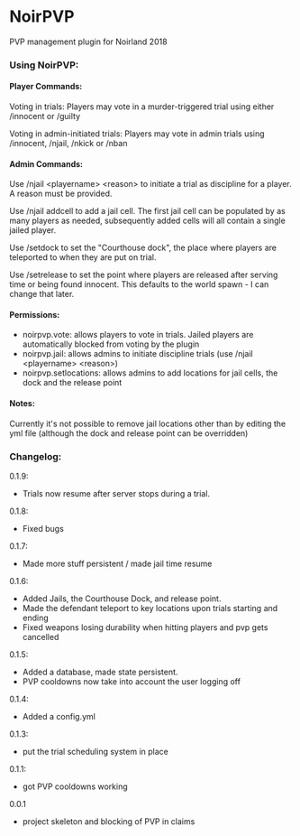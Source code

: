 # NoirPVP
PVP management plugin for Noirland 2018

### Using NoirPVP:

#### Player Commands:

Voting in trials:
Players may vote in a murder-triggered trial using either /innocent or /guilty
 
Voting in admin-initiated trials: Players may vote in admin trials using
/innocent, /njail, /nkick or /nban

#### Admin Commands:

Use /njail \<playername\> \<reason\> to initiate a trial as discipline for a player.
A reason must be provided.

Use /njail addcell to add a jail cell. The first jail cell can be populated by as many
players as needed, subsequently added cells will all contain a single jailed player.

Use /setdock to set the "Courthouse dock", the place where players are teleported to when
they are put on trial.

Use /setrelease to set the point where players are released after serving time or being found innocent.
This defaults to the world spawn - I can change that later.

#### Permissions:

 - noirpvp.vote: allows players to vote in trials. Jailed players are automatically blocked from voting by the plugin
 - noirpvp.jail: allows admins to initiate discipline trials (use /njail \<playername> \<reason>)
 - noirpvp.setlocations: allows admins to add locations for jail cells, the dock and the release point
 
#### Notes:

Currently it's not possible to remove jail locations other than by editing the yml file
 (although the dock and release point can be overridden)
### Changelog:

0.1.9:
  - Trials now resume after server stops during a trial.

0.1.8:
  - Fixed bugs

0.1.7:
  - Made more stuff persistent / made jail time resume

0.1.6:
  - Added Jails, the Courthouse Dock, and release point.
  - Made the defendant teleport to key locations upon trials 
  starting and ending
  - Fixed weapons losing durability when hitting players and pvp gets cancelled

0.1.5:
  - Added a database, made state persistent.
  - PVP cooldowns now take into account the user logging off

0.1.4:
  - Added a config.yml

0.1.3:
  - put the trial scheduling system in place
  
0.1.1:
  - got PVP cooldowns working
  
0.0.1
  - project skeleton and blocking of PVP in claims

